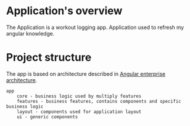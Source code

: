 # Application's overview

The Application is a workout logging app. Application used to refresh my angular knowledge.

# Project structure

The app is based on architecture described in [Angular enterprise architecture](https://angularexperts.io/products/ebook-angular-enterprise-architecture).

    app
        core - business logic used by multiply features
        features - business features, contains components and specific business logic
        layout - components used for application layout
        ui - generic components
